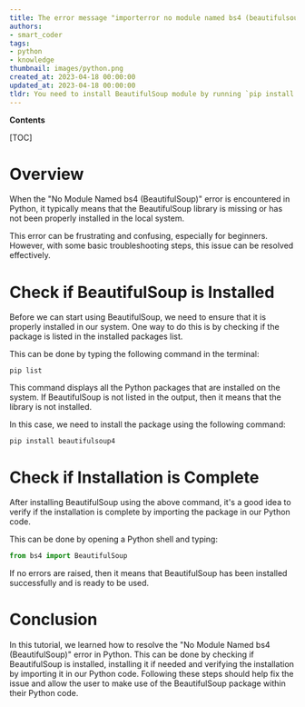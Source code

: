 ```yaml
---
title: The error message "importerror no module named bs4 (beautifulsoup)" could be rephrased as, "there is an issue with importing the module named bs4 (beautifulsoup) as it cannot be found."
authors:
- smart_coder
tags:
- python
- knowledge
thumbnail: images/python.png
created_at: 2023-04-18 00:00:00
updated_at: 2023-04-18 00:00:00
tldr: You need to install BeautifulSoup module by running `pip install beautifulsoup4` in command prompt/terminal.
---
```


**Contents**

[TOC]

# Overview
When the "No Module Named bs4 (BeautifulSoup)" error is encountered in Python, it typically means that the BeautifulSoup library is missing or has not been properly installed in the local system. 

This error can be frustrating and confusing, especially for beginners. However, with some basic troubleshooting steps, this issue can be resolved effectively.


# Check if BeautifulSoup is Installed
Before we can start using BeautifulSoup, we need to ensure that it is properly installed in our system. One way to do this is by checking if the package is listed in the installed packages list.

This can be done by typing the following command in the terminal:

```
pip list
```

This command displays all the Python packages that are installed on the system. If BeautifulSoup is not listed in the output, then it means that the library is not installed.

In this case, we need to install the package using the following command:

```
pip install beautifulsoup4
```

# Check if Installation is Complete
After installing BeautifulSoup using the above command, it's a good idea to verify if the installation is complete by importing the package in our Python code.

This can be done by opening a Python shell and typing:

```python
from bs4 import BeautifulSoup
```

If no errors are raised, then it means that BeautifulSoup has been installed successfully and is ready to be used.

# Conclusion
In this tutorial, we learned how to resolve the "No Module Named bs4 (BeautifulSoup)" error in Python. This can be done by checking if BeautifulSoup is installed, installing it if needed and verifying the installation by importing it in our Python code. Following these steps should help fix the issue and allow the user to make use of the BeautifulSoup package within their Python code.
